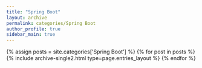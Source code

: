 ```yaml
---
title: "Spring Boot"
layout: archive
permalink: categories/Spring Boot
author_profile: true
sidebar_main: true
---
```


{% assign posts = site.categories['Spring Boot'] %}
{% for post in posts %} {% include archive-single2.html type=page.entries_layout %} {% endfor %}

